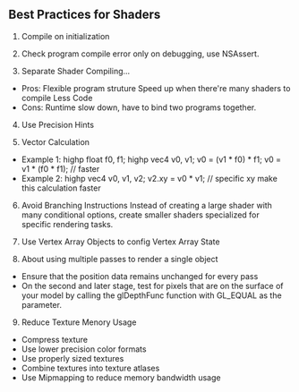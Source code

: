 ## Best Practices for Shaders

1. Compile on initialization

2. Check program compile error only on debugging, use NSAssert.

3. Separate Shader Compiling...
- Pros: 
Flexible program struture
Speed up when there're many shaders to compile
Less Code
- Cons:
Runtime slow down, have to bind two programs together.

4. Use Precision Hints

5. Vector Calculation
- Example 1:
highp float f0, f1;
highp vec4 v0, v1;
v0 = (v1 * f0) * f1;
v0 = v1 * (f0 * f1); // faster
- Example 2:
highp vec4 v0, v1, v2;
v2.xy = v0 * v1; // specific xy make this calculation faster

6. Avoid Branching Instructions
Instead of creating a large shader with many conditional options, create smaller shaders specialized for specific rendering tasks.

7. Use Vertex Array Objects to config Vertex Array State

8. About using multiple passes to render a single object
- Ensure that the position data remains unchanged for every pass
- On the second and later stage, test for pixels that are on the surface of your model by calling the glDepthFunc function with GL_EQUAL as the parameter.

9. Reduce Texture Menory Usage
- Compress texture
- Use lower precision color formats
- Use properly sized textures
- Combine textures into texture atlases
- Use Mipmapping to reduce memory bandwidth usage

